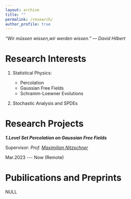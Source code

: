 ```yaml
---
layout: archive
title: ""
permalink: /research/
author_profile: true
---
```


*“Wir müssen wissen,wir werden wissen.” ― David Hilbert*

Research Interests
===

1. Statistical Physics:
   - Percolation
   - Gaussian Free Fields
   - Schramm-Loewner Evolutions
   
2. Stochastic Analysis and SPDEs

Research Projects
===

***1.Level Set Percolation on Gaussian Free Fields***

Supervisor: *Prof. [Maximilian Nitzschner](https://cims.nyu.edu/~mn2977)*

Mar.2023 --- Now (Remote)

Pubilications and Preprints
===
NULL
